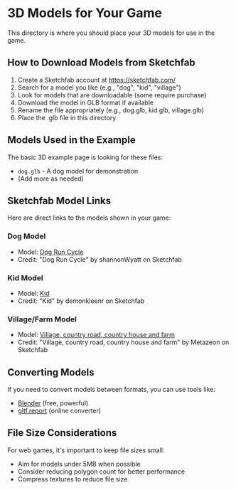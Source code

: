 # 3D Models for Your Game

This directory is where you should place your 3D models for use in the game.

## How to Download Models from Sketchfab

1. Create a Sketchfab account at https://sketchfab.com/
2. Search for a model you like (e.g., "dog", "kid", "village")
3. Look for models that are downloadable (some require purchase)
4. Download the model in GLB format if available
5. Rename the file appropriately (e.g., dog.glb, kid.glb, village.glb)
6. Place the .glb file in this directory

## Models Used in the Example

The basic 3D example page is looking for these files:

- `dog.glb` - A dog model for demonstration
- (Add more as needed)

## Sketchfab Model Links

Here are direct links to the models shown in your game:

### Dog Model
- Model: [Dog Run Cycle](https://sketchfab.com/models/496fcd675d214b5d82a6d37bf18d2374)
- Credit: "Dog Run Cycle" by shannonWyatt on Sketchfab

### Kid Model  
- Model: [Kid](https://sketchfab.com/models/9f7ba516d7eb4643800fb802425bdb81)
- Credit: "Kid" by demonkleenr on Sketchfab

### Village/Farm Model
- Model: [Village, country road, country house and farm](https://sketchfab.com/models/ac2d381f9d044b7ca02c43187c0c516c)
- Credit: "Village, country road, country house and farm" by Metazeon on Sketchfab

## Converting Models

If you need to convert models between formats, you can use tools like:
- [Blender](https://www.blender.org/) (free, powerful)
- [gltf.report](https://gltf.report/) (online converter)

## File Size Considerations

For web games, it's important to keep file sizes small:
- Aim for models under 5MB when possible
- Consider reducing polygon count for better performance
- Compress textures to reduce file size 